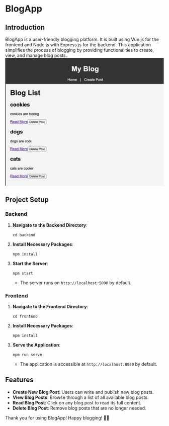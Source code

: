 # BlogApp 

## Introduction

BlogApp is a user-friendly blogging platform. It is built using Vue.js for the frontend and Node.js with Express.js for the backend. This application simplifies the process of blogging by providing functionalities to create, view, and manage blog posts.
![Alt text](image.png)
## Project Setup

### Backend

1. **Navigate to the Backend Directory**:

   ```
   cd backend
   ```

2. **Install Necessary Packages**:

   ```
   npm install
   ```

3. **Start the Server**:
   ```
   npm start
   ```
   - The server runs on `http://localhost:5000` by default.

### Frontend

1. **Navigate to the Frontend Directory**:

   ```
   cd frontend
   ```

2. **Install Necessary Packages**:

   ```
   npm install
   ```

3. **Serve the Application**:
   ```
   npm run serve
   ```
   - The application is accessible at `http://localhost:8080` by default.

## Features

- **Create New Blog Post**: Users can write and publish new blog posts.
- **View Blog Posts**: Browse through a list of all available blog posts.
- **Read Blog Post**: Click on any blog post to read its full content.
- **Delete Blog Post**: Remove blog posts that are no longer needed.

Thank you for using BlogApp! Happy blogging! 📝✨
